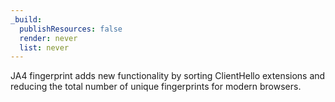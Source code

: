 ```yaml
---
_build:
  publishResources: false
  render: never
  list: never
---
```


JA4 fingerprint adds new functionality by sorting ClientHello extensions and reducing the total number of unique fingerprints for modern browsers.